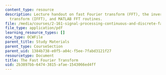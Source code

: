 ```yaml
---
content_type: resource
description: Lecture handout on fast Fourier transform (FFT), the inverse fast Fourier
  transform (IFFT), and MATLAB FFT routines.
file: /media/courses/2-161-signal-processing-continuous-and-discrete-fall-2008/2b3897bb64743815afae1543066ed4ff_fft.pdf
file_type: application/pdf
learning_resource_types: []
ocw_type: OCWFile
parent_title: Study Materials
parent_type: CourseSection
parent_uid: 1384b738-e0f5-a04c-f5ee-7fabd3121f27
resourcetype: Document
title: The Fast Fourier Transform
uid: 2b3897bb-6474-3815-afae-1543066ed4ff
---
```

